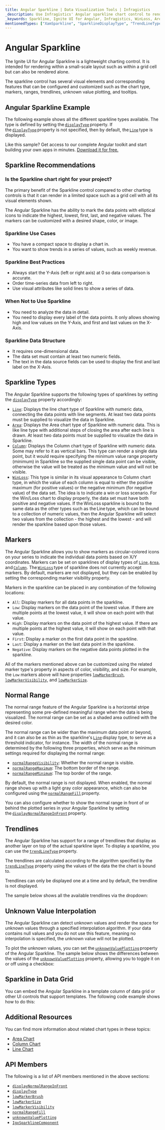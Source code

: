 ```yaml
---
title: Angular Sparkline | Data Visualization Tools | Infragistics
_description: Use Infragistics' Angular sparkline chart control to render in a small scale layout such as a grid cell or stand alone. Learn about the Ignite UI for Angular sparkline chart configurable elements!
_keywords: Sparkline, Ignite UI for Angular, Infragistics, WinLoss, Area, Column
mentionedTypes: ["XamSparkline", "SparklineDisplayType", "TrendLineType"]
---
```


# Angular Sparkline

The Ignite UI for Angular Sparkline is a lightweight charting control. It is intended for rendering within a small-scale layout such as within a grid cell but can also be rendered alone.

The sparkline control has several visual elements and corresponding features that can be configured and customized such as the chart type, markers, ranges, trendlines, unknown value plotting, and tooltips.

## Angular Sparkline Example

The following example shows all the different sparkline types available. The type is defined by setting the [`displayType`]({environment:dvApiBaseUrl}/products/ignite-ui-angular/api/docs/typescript/latest/classes/igxsparklinecomponent.html#displaytype) property. If the [`displayType`]({environment:dvApiBaseUrl}/products/ignite-ui-angular/api/docs/typescript/latest/classes/igxsparklinecomponent.html#displaytype) property is not specified, then by default, the [`Line`]({environment:dvApiBaseUrl}/products/ignite-ui-angular/api/docs/typescript/latest/enums/sparklinedisplaytype.html#line) type is displayed.

<code-view style="height: 450px"
           data-demos-base-url="{environment:dvDemosBaseUrl}"
           iframe-src="{environment:dvDemosBaseUrl}/charts/sparkline-display-types" 
           github-src="charts/sparkline/display-types"
           alt="Angular Sparkline Example" >
</code-view>

<div class="divider--half"></div>

Like this sample? Get access to our complete Angular toolkit and start building your own apps in minutes. <a href="{environment:infragisticsBaseUrl}/products/ignite-ui-angular/download">Download it for free.</a>

## Sparkline Recommendations

### Is the Sparkline chart right for your project?

The primary benefit of the Sparkline control compared to other charting controls is that it can render in a limited space such as a grid cell with all its visual elements shown.

The Angular Sparkline has the ability to mark the data points with elliptical icons to indicate the highest, lowest, first, last, and negative values. The markers can be customized with a desired shape, color, or image.

### Sparkline Use Cases

-   You have a compact space to display a chart in.
-   You want to show trends in a series of values, such as weekly revenue.

### Sparkline Best Practices

-   Always start the Y-Axis (left or right axis) at 0 so data comparison is accurate.
-   Order time-series data from left to right.
-   Use visual attributes like solid lines to show a series of data.

### When Not to Use Sparkline

-   You need to analyze the data in detail.
-   You need to display every label of the data points. It only allows showing high and low values on the Y-Axis, and first and last values on the X-Axis.

### Sparkline Data Structure

-   It requires one-dimensional data.
-   The data set must contain at least two numeric fields.
-   The text in the data source fields can be used to display the first and last label on the X-Axis.

## Sparkline Types

The Angular Sparkline supports the following types of sparklines by setting the [`displayType`]({environment:dvApiBaseUrl}/products/ignite-ui-angular/api/docs/typescript/latest/classes/igxsparklinecomponent.html#displaytype) property accordingly:

-   [`Line`]({environment:dvApiBaseUrl}/products/ignite-ui-angular/api/docs/typescript/latest/enums/sparklinedisplaytype.html#line):  Displays the line chart type of Sparkline with numeric data, connecting the data points with line segments. At least two data points must be supplied to visualize the data in Sparkline.
-   [`Area`]({environment:dvApiBaseUrl}/products/ignite-ui-angular/api/docs/typescript/latest/enums/sparklinedisplaytype.html#area): Displays the Area chart type of Sparkline with numeric data. This is like line type with additional steps of closing the area after each line is drawn. At least two data points must be supplied to visualize the data in Sparkline.
-   [`Column`]({environment:dvApiBaseUrl}/products/ignite-ui-angular/api/docs/typescript/latest/enums/sparklinedisplaytype.html#column): Displays the Column chart type of Sparkline with numeric data. Some may refer to it as vertical bars. This type can render a single data point, but it would require specifying the minimum value range property (minimum) in Sparkline so the supplied single data point can be visible, otherwise the value will be treated as the minimum value and will not be visible.
-   [`WinLoss`]({environment:dvApiBaseUrl}/products/ignite-ui-angular/api/docs/typescript/latest/enums/sparklinedisplaytype.html#winloss): This type is similar in its visual appearance to Column chart type, in which the value of each column is equal to either the positive maximum (for positive values) or the negative minimum (for negative value) of the data set. The idea is to indicate a win or loss scenario. For the Win/Loss chart to display properly, the data set must have both positive and negative values. If the WinLoss sparkline is bound to the same data as the other types such as the Line type, which can be bound to a collection of numeric values, then the Angular Sparkline will select two values from the collection - the highest and the lowest - and will render the sparkline based upon those values.

<code-view style="height: 450px"
           data-demos-base-url="{environment:dvDemosBaseUrl}"
           iframe-src="{environment:dvDemosBaseUrl}/charts/sparkline-display-types" 
           github-src="charts/sparkline/display-types"
           alt="Angular Sparkline Example" >
</code-view>

<div class="divider--half"></div>

## Markers

The Angular Sparkline allows you to show markers as circular-colored icons on your series to indicate the individual data points based on X/Y coordinates. Markers can be set on sparklines of display types of [`Line`]({environment:dvApiBaseUrl}/products/ignite-ui-angular/api/docs/typescript/latest/enums/sparklinedisplaytype.html#line), [`Area`]({environment:dvApiBaseUrl}/products/ignite-ui-angular/api/docs/typescript/latest/enums/sparklinedisplaytype.html#area), and [`Column`]({environment:dvApiBaseUrl}/products/ignite-ui-angular/api/docs/typescript/latest/enums/sparklinedisplaytype.html#column). The [`WinLoss`]({environment:dvApiBaseUrl}/products/ignite-ui-angular/api/docs/typescript/latest/enums/sparklinedisplaytype.html#winloss) type of sparkline does not currently accept markers. By default, markers are not displayed, but they can be enabled by setting the corresponding marker visibility property.

Markers in the sparkline can be placed in any combination of the following locations:

-   `All`: Display markers for all data points in the sparkline.
-   `Low`: Display markers on the data point of the lowest value. If there are multiple points at the lowest value, it will show on each point with that value.
-   `High`: Display markers on the data point of the highest value. If there are multiple points at the highest value, it will show on each point with that value.
-   `First`: Display a marker on the first data point in the sparkline.
-   `Last`: Display a marker on the last data point in the sparkline.
-   `Negative`: Display markers on the negative data points plotted in the sparkline.

All of the markers mentioned above can be customized using the related marker type's property in aspects of color, visibility, and size. For example, the `Low` markers above will have properties [`lowMarkerBrush`]({environment:dvApiBaseUrl}/products/ignite-ui-angular/api/docs/typescript/latest/classes/igxsparklinecomponent.html#lowmarkerbrush), [`lowMarkerVisibility`]({environment:dvApiBaseUrl}/products/ignite-ui-angular/api/docs/typescript/latest/classes/igxsparklinecomponent.html#lowmarkervisibility), and [`lowMarkerSize`]({environment:dvApiBaseUrl}/products/ignite-ui-angular/api/docs/typescript/latest/classes/igxsparklinecomponent.html#lowmarkersize).

<code-view style="height: 300px"
           data-demos-base-url="{environment:dvDemosBaseUrl}"
           iframe-src="{environment:dvDemosBaseUrl}/charts/sparkline-markers"
           github-src="charts/sparkline/markers" >
</code-view>

<div class="divider--half"></div>

## Normal Range

The normal range feature of the Angular Sparkline is a horizontal stripe representing some pre-defined meaningful range when the data is being visualized. The normal range can be set as a shaded area outlined with the desired color.

The normal range can be wider than the maximum data point or beyond, and it can also be as thin as the sparkline's [`Line`]({environment:dvApiBaseUrl}/products/ignite-ui-angular/api/docs/typescript/latest/enums/sparklinedisplaytype.html#line) display type, to serve as a threshold indicator, for instance. The width of the normal range is determined by the following three properties, which serve as the minimum settings required for displaying the normal range:

-   [`normalRangeVisibility`]({environment:dvApiBaseUrl}/products/ignite-ui-angular/api/docs/typescript/latest/classes/igxsparklinecomponent.html#normalrangevisibility): Whether the normal range is visible.
-   [`normalRangeMaximum`]({environment:dvApiBaseUrl}/products/ignite-ui-angular/api/docs/typescript/latest/classes/igxsparklinecomponent.html#normalrangemaximum): The bottom border of the range.
-   [`normalRangeMinimum`]({environment:dvApiBaseUrl}/products/ignite-ui-angular/api/docs/typescript/latest/classes/igxsparklinecomponent.html#normalrangeminimum): The top border of the range.

By default, the normal range is not displayed. When enabled, the normal range shows up with a light gray color appearance, which can also be configured using the [`normalRangeFill`]({environment:dvApiBaseUrl}/products/ignite-ui-angular/api/docs/typescript/latest/classes/igxsparklinecomponent.html#normalrangefill) property.

You can also configure whether to show the normal range in front of or behind the plotted series in your Angular Sparkline by setting the [`displayNormalRangeInFront`]({environment:dvApiBaseUrl}/products/ignite-ui-angular/api/docs/typescript/latest/classes/igxsparklinecomponent.html#displaynormalrangeinfront) property.

<code-view style="height: 300px"
           data-demos-base-url="{environment:dvDemosBaseUrl}"
           iframe-src="{environment:dvDemosBaseUrl}/charts/sparkline-normal-range"
           github-src="charts/sparkline/normal-range" >
</code-view>

<div class="divider--half"></div>

## Trendlines

The Angular Sparkline has support for a range of trendlines that display as another layer on top of the actual sparkline layer. To display a sparkline, you can use the [`trendLineType`]({environment:dvApiBaseUrl}/products/ignite-ui-angular/api/docs/typescript/latest/classes/igxsparklinecomponent.html#trendlinetype) property.

The trendlines are calculated according to the algorithm specified by the [`trendLineType`]({environment:dvApiBaseUrl}/products/ignite-ui-angular/api/docs/typescript/latest/classes/igxsparklinecomponent.html#trendlinetype) property using the values of the data the the chart is bound to.

Trendlines can only be displayed one at a time and by default, the trendline is not displayed.

The sample below shows all the available trendlines via the dropdown:

<code-view style="height: 300px"
           data-demos-base-url="{environment:dvDemosBaseUrl}"
           iframe-src="{environment:dvDemosBaseUrl}/charts/sparkline-trendlines"
           github-src="charts/sparkline/trendlines" >
</code-view>

<div class="divider--half"></div>

## Unknown Value Interpolation

The Angular Sparkline can detect unknown values and render the space for unknown values through a specified interpolation algorithm. If your data contains null values and you do not use this feature, meaning no interpolation is specified, the unknown value will not be plotted.

To plot the unknown values, you can set the [`unknownValuePlotting`]({environment:dvApiBaseUrl}/products/ignite-ui-angular/api/docs/typescript/latest/classes/igxsparklinecomponent.html#unknownvalueplotting) property of the Angular Sparkline. The sample below shows the differences between the values of the [`unknownValuePlotting`]({environment:dvApiBaseUrl}/products/ignite-ui-angular/api/docs/typescript/latest/classes/igxsparklinecomponent.html#unknownvalueplotting) property, allowing you to toggle it on or off using a checkbox:

<code-view style="height: 300px"
           data-demos-base-url="{environment:dvDemosBaseUrl}"
           iframe-src="{environment:dvDemosBaseUrl}/charts/sparkline-unknown-values"
           github-src="charts/sparkline/unknown-values"  >
</code-view>

<div class="divider--half"></div>

## Sparkline in Data Grid

You can embed the Angular Sparkline in a template column of data grid or other UI controls that support templates. The following code example shows how to do this:

<code-view style="height: 600px"
           data-demos-base-url="{environment:dvDemosBaseUrl}"
           iframe-src="{environment:dvDemosBaseUrl}/charts/sparkline-grid"
           github-src="charts/sparkline/grid" >
</code-view>

## Additional Resources

You can find more information about related chart types in these topics:

-   [Area Chart](area-chart.md)
-   [Column Chart](column-chart.md)
-   [Line Chart](line-chart.md)

## API Members

The following is a list of API members mentioned in the above sections:

-   [`displayNormalRangeInFront`]({environment:dvApiBaseUrl}/products/ignite-ui-angular/api/docs/typescript/latest/classes/igxsparklinecomponent.html#displaynormalrangeinfront)
-   [`displayType`]({environment:dvApiBaseUrl}/products/ignite-ui-angular/api/docs/typescript/latest/classes/igxsparklinecomponent.html#displaytype)
-   [`lowMarkerBrush`]({environment:dvApiBaseUrl}/products/ignite-ui-angular/api/docs/typescript/latest/classes/igxsparklinecomponent.html#lowmarkerbrush)
-   [`lowMarkerSize`]({environment:dvApiBaseUrl}/products/ignite-ui-angular/api/docs/typescript/latest/classes/igxsparklinecomponent.html#lowmarkersize)
-   [`lowMarkerVisibility`]({environment:dvApiBaseUrl}/products/ignite-ui-angular/api/docs/typescript/latest/classes/igxsparklinecomponent.html#lowmarkervisibility)
-   [`normalRangeFill`]({environment:dvApiBaseUrl}/products/ignite-ui-angular/api/docs/typescript/latest/classes/igxsparklinecomponent.html#normalrangefill)
-   [`unknownValuePlotting`]({environment:dvApiBaseUrl}/products/ignite-ui-angular/api/docs/typescript/latest/classes/igxsparklinecomponent.html#unknownvalueplotting)
-   [`IgxSparklineComponent`]({environment:dvApiBaseUrl}/products/ignite-ui-angular/api/docs/typescript/latest/classes/igxsparklinecomponent.html)
